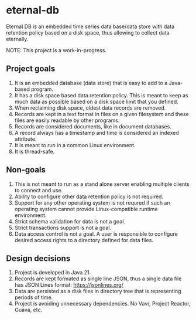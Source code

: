 # eternal-db
Eternal DB is an embedded time series data base/data store with data retention policy based on a disk space, thus allowing to collect data eternally.

NOTE: This project is a work-in-progress.

## Project goals
1. It is an embedded database (data store) that is easy to add to a Java-based program.
2. It has a disk space based data retention policy. This is meant to keep as much data as possible based on a disk space limit that you defined.
3. When reclaiming disk space, oldest data records are removed.
4. Records are kept in a text format in files on a given filesystem and these files are easily readable by other programs.
5. Records are considered documents, like in document databases.
6. A record always has a timestamp and time is considered an indexed attribute.
7. It is meant to run in a common Linux environment.
8. It is thread-safe.

## Non-goals
1. This is not meant to run as a stand alone server enabling multiple clients to connect and use.
2. Ability to configure other data retention policy is not required.
3. Support for any other operating system is not requred if such an operating system cannot provide Linux-compatible runtime environment.
4. Strict schema validation for data is not a goal.
5. Strict transactions support is not a goal.
6. Data access control is not a goal. A user is responsible to configure desired access rights to a directory defined for data files.

## Design decisions
1. Project is developed in Java 21.
2. Records are kept formated as single line JSON, thus a single data file has JSON Lines format: https://jsonlines.org/
3. Data are persisted as a disk files in directory tree that is representing periods of time.
4. Project is avoiding unnecessary dependencies. No Vavr, Project Reactor, Guava, etc.
